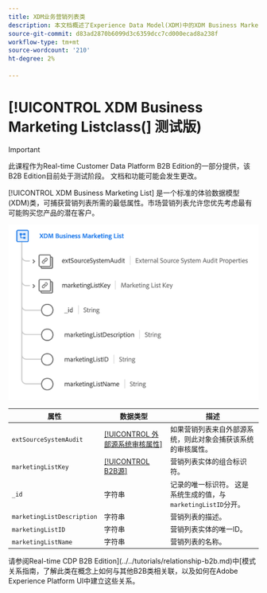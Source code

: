 ```yaml
---
title: XDM业务营销列表类
description: 本文档概述了Experience Data Model(XDM)中的XDM Business Marketing List类。
source-git-commit: d83ad2870b6099d3c6359dcc7cd000ecad8a238f
workflow-type: tm+mt
source-wordcount: '210'
ht-degree: 2%

---
```


# [!UICONTROL XDM Business Marketing Listclass(] 测试版)

>[!IMPORTANT]
>
>此课程作为Real-time Customer Data Platform B2B Edition的一部分提供，该B2B Edition目前处于测试阶段。 文档和功能可能会发生更改。

[!UICONTROL XDM Business Marketing List] 是一个标准的体验数据模型(XDM)类，可捕获营销列表所需的最低属性。市场营销列表允许您优先考虑最有可能购买您产品的潜在客户。

![](../../images/classes/b2b/business-marketing-list.png)

| 属性 | 数据类型 | 描述 |
| --- | --- | --- |
| `extSourceSystemAudit` | [[!UICONTROL 外部源系统审核属性]](../../data-types/external-source-system-audit-attributes.md) | 如果营销列表来自外部源系统，则此对象会捕获该系统的审核属性。 |
| `marketingListKey` | [[!UICONTROL B2B源]](../../data-types/b2b-source.md) | 营销列表实体的组合标识符。 |
| `_id` | 字符串 | 记录的唯一标识符。 这是系统生成的值，与`marketingListID`分开。 |
| `marketingListDescription` | 字符串 | 营销列表的描述。 |
| `marketingListID` | 字符串 | 营销列表实体的唯一ID。 |
| `marketingListName` | 字符串 | 营销列表的名称。 |

请参阅Real-time CDP B2B Edition](../../tutorials/relationship-b2b.md)中[模式关系指南，了解此类在概念上如何与其他B2B类相关联，以及如何在Adobe Experience Platform UI中建立这些关系。
